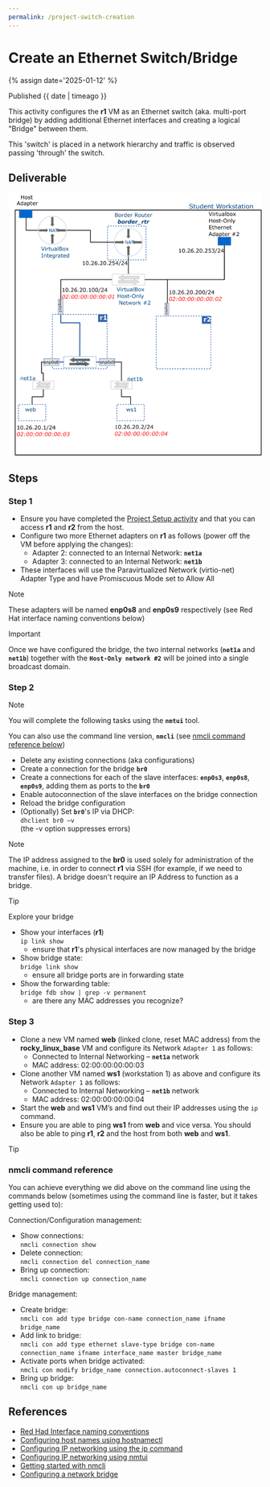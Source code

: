 ```yaml
---
permalink: /project-switch-creation
---
```


# Create an Ethernet Switch/Bridge

{% assign date='2025-01-12' %}

Published {{ date | timeago }}

This activity configures the **r1** VM as an Ethernet switch (aka. multi-port bridge) by adding additional Ethernet interfaces and creating a logical "Bridge" between them.

This 'switch' is placed in a network hierarchy and traffic is observed passing 'through' the switch.

## Deliverable

![milestone 1](../img/project/switch.png)

## Steps

### Step 1

- Ensure you have completed the [Project Setup activity](./project-setup) and that you can access **r1** and **r2** from the host.
- Configure two more Ethernet adapters on **r1** as follows (power off the VM before applying the changes):
  - Adapter 2: connected to an Internal Network: **`net1a`**
  - Adapter 3: connected to an Internal Network: **`net1b`**
- These interfaces will use the Paravirtualized Network (virtio-net) Adapter Type and have Promiscuous Mode set to Allow All

> [!NOTE]
> These adapters will be named **enp0s8** and **enp0s9** respectively (see Red Hat interface naming conventions below)

> [!IMPORTANT]
> Once we have configured the bridge, the two internal networks (**`net1a`** and **`net1b`**) together with the **`Host-Only network #2`** will be joined into a single broadcast domain.

### Step 2

> [!NOTE]
> You will complete the following tasks using the **`nmtui`** tool.
>
> You can also use the command line version, **`nmcli`** (see [nmcli command reference below](#nmcli-command-reference))

- Delete any existing connections (aka configurations)
- Create a connection for the bridge **`br0`**
- Create a connections for each of the slave interfaces: **`enp0s3`**, **`enp0s8`**, **`enp0s9`**, adding them as ports to the **`br0`**
- Enable autoconnection of the slave interfaces on the bridge connection
- Reload the bridge configuration
- (Optionally) Set **`br0`**'s IP via DHCP: <br /> `dhclient br0 –v` <br /> (the -v option suppresses errors)

> [!NOTE]
> The IP address assigned to the **br0** is used solely for administration of the machine, i.e. in order to connect **r1** via SSH (for example, if we need to transfer files). A bridge doesn't require an IP Address to function as a bridge.

> [!TIP]
> Explore your bridge
>
> - Show your interfaces (**r1**) <br /> `ip link show`
>   - ensure that **r1**'s physical interfaces are now managed by the bridge
> - Show bridge state: <br /> `bridge link show`
>   - ensure all bridge ports are in forwarding state
> - Show the forwarding table: <br /> `bridge fdb show | grep -v permanent`
>   - are there any MAC addresses you recognize?


### Step 3

- Clone a new VM named **web** (linked clone, reset MAC address) from the **rocky_linux_base** VM and configure its Network `Adapter 1` as follows:
  - Connected to Internal Networking – **`net1a`** network
  - MAC address: 02:00:00:00:00:03
- Clone another VM named **ws1** (workstation 1) as above and configure its Network `Adapter 1` as follows:
  - Connected to Internal Networking – **`net1b`** network
  - MAC address: 02:00:00:00:00:04
- Start the **web** and **ws1** VM’s and find out their IP addresses using the `ip` command.
- Ensure you are able to ping **ws1** from **web** and vice versa. You should also be able to ping **r1**, **r2** and the host from both **web** and **ws1**.

> [!TIP]
> 
> ### nmcli command reference
> 
> You can achieve everything we did above on the command line using the commands
> below (sometimes using the command line is faster, but it takes getting used to):
>
> Connection/Configuration management:
>
> - Show connections: <br /> `nmcli connection show`
> - Delete connection: <br /> `nmcli connection del connection_name`
> - Bring up connection: <br /> `nmcli connection up connection_name`
>
> Bridge management:
>
> - Create bridge: <br /> `nmcli con add type bridge con-name connection_name ifname bridge_name`
> - Add link to bridge: <br /> `nmcli con add type ethernet slave-type bridge con-name connection_name ifname interface_name master bridge_name`
> - Activate ports when bridge activated: <br /> `nmcli con modify bridge_name connection.autoconnect-slaves 1`
> - Bring up bridge: <br /> `nmcli con up bridge_name`

## References

- [Red Had Interface naming conventions](https://access.redhat.com/documentation/en-us/red_hat_enterprise_linux/8/html/configuring_and_managing_networking/consistent-network-interface-device-naming_configuring-and-managing-networking)
- [Configuring host names using hostnamectl](https://access.redhat.com/documentation/en-us/red_hat_enterprise_linux/7/html/networking_guide/sec_configuring_host_names_using_hostnamectl)
- [Configuring IP networking using the ip command](https://access.redhat.com/documentation/en-us/red_hat_enterprise_linux/7/html/networking_guide/sec-configuring_ip_networking_with_ip_commands)
- [Configuring IP networking using nmtui](https://access.redhat.com/documentation/en-us/red_hat_enterprise_linux/7/html/networking_guide/sec-configuring_ip_networking_with_nmtui)
- [Getting started with nmcli](https://access.redhat.com/documentation/en-us/red_hat_enterprise_linux/7/html/networking_guide/sec-configuring_ip_networking_with_nmcli)
- [Configuring a network bridge](https://access.redhat.com/documentation/en-us/red_hat_enterprise_linux/8/html/configuring_and_managing_networking/configuring-a-network-bridge_configuring-and-managing-networking)
